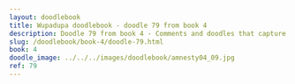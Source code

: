 ```yaml
---
layout: doodlebook
title: Wupadupa doodlebook - doodle 79 from book 4
description: Doodle 79 from book 4 - Comments and doodles that capture the essence of this event  
slug: /doodlebook/book-4/doodle-79.html
book: 4
doodle_image: ../../../images/doodlebook/amnesty04_09.jpg
ref: 79
---	  
```

																																																																							